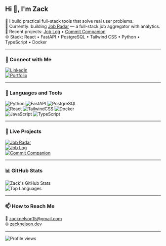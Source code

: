 ## Hi 👋, I'm Zack

🎯 I build practical full-stack tools that solve real user problems.  
🚀 Currently: building [Job Radar](https://jobradar.zacknelson.dev) — a full-stack job aggregator with analytics.  
💼 Recent projects: [Job Log](https://joblog-app.vercel.app) • [Commit Companion](https://pypi.org/project/commit-companion/)  
⚙️ Stack: React • FastAPI • PostgreSQL • Tailwind CSS • Python • TypeScript • Docker  

---

### 🔗 Connect with Me  
[![LinkedIn](https://img.shields.io/badge/LinkedIn-0077B5?style=for-the-badge&logo=linkedin&logoColor=white)](https://linkedin.com/in/zacknelson15)  
[![Portfolio](https://img.shields.io/badge/Portfolio-000000?style=for-the-badge&logo=vercel&logoColor=white)](https://zacknelson.dev)

---

### 🧰 Languages and Tools  

![Python](https://img.shields.io/badge/Python-14354C?style=for-the-badge&logo=python&logoColor=white)
![FastAPI](https://img.shields.io/badge/FastAPI-009688?style=for-the-badge&logo=fastapi&logoColor=white)
![PostgreSQL](https://img.shields.io/badge/PostgreSQL-316192?style=for-the-badge&logo=postgresql&logoColor=white)  
![React](https://img.shields.io/badge/React-20232A?style=for-the-badge&logo=react&logoColor=61DAFB)
![TailwindCSS](https://img.shields.io/badge/Tailwind_CSS-38B2AC?style=for-the-badge&logo=tailwind-css&logoColor=white)
![Docker](https://img.shields.io/badge/Docker-2496ED?style=for-the-badge&logo=docker&logoColor=white)  
![JavaScript](https://img.shields.io/badge/JavaScript-F7DF1E?style=for-the-badge&logo=javascript&logoColor=black)
![TypeScript](https://img.shields.io/badge/TypeScript-007ACC?style=for-the-badge&logo=typescript&logoColor=white)

---

### 🚀 Live Projects  

[![Job Radar](https://img.shields.io/badge/Job_Radar-LIVE-success?style=for-the-badge)](https://jobradar.zacknelson.dev)  
[![Job Log](https://img.shields.io/badge/Job_Log-LIVE-success?style=for-the-badge)](https://joblog-app.vercel.app)  
[![Commit Companion](https://img.shields.io/badge/Commit_Companion-PyPI-success?style=for-the-badge)](https://pypi.org/project/commit-companion/)

---

### 📊 GitHub Stats  

![Zack's GitHub Stats](https://github-readme-stats.vercel.app/api?username=nelson-zack&show_icons=true&theme=tokyonight)  
![Top Languages](https://github-readme-stats.vercel.app/api/top-langs/?username=nelson-zack&layout=compact&theme=tokyonight&hide=jupyter%20notebook)

---

### 📫 How to Reach Me  
📧 zacknelson15@gmail.com  
🌐 [zacknelson.dev](https://zacknelson.dev)

---

![Profile views](https://komarev.com/ghpvc/?username=nelson-zack&style=for-the-badge)
